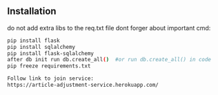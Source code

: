  ## Installation

 do not add extra libs to the req.txt file
 dont forger about important cmd:

 ```bash
 pip install flask
 pip install sqlalchemy
 pip install flask-sqlalchemy
 after db init run db.create_all()  #or run db.create_all() in code
 pip freeze requirements.txt

 Follow link to join service:
 https://article-adjustment-service.herokuapp.com/
 ```
